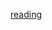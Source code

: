 [reading](https://www.learn-clojurescript.com/section-0/lesson-1-a-first-look/#a-powerful-language)
